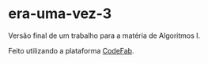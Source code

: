 # era-uma-vez-3

Versão final de um trabalho para a matéria de Algoritmos I.

Feito utilizando a plataforma [CodeFab](https://www.codefab.tk/login).
